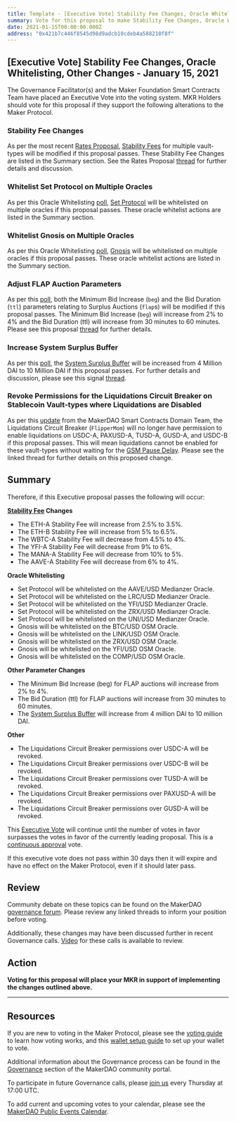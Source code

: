 ```yaml
---
title: Template - [Executive Vote] Stability Fee Changes, Oracle Whitelisting, Other Changes - January 15, 2021
summary: Vote for this proposal to make Stability Fee Changes, Oracle Whitelisting, and Other Changes
date: 2021-01-15T00:00:00.000Z
address: "0x421b7c446f8545d98d9adcb10cdeb4a588210f8f"
---
```

## [Executive Vote] Stability Fee Changes, Oracle Whitelisting, Other Changes - January 15, 2021

The Governance Facilitator(s) and the Maker Foundation Smart Contracts Team have placed an Executive Vote into the voting system. MKR Holders should vote for this proposal if they support the following alterations to the Maker Protocol.

### Stability Fee Changes

As per the most recent [Rates Proposal](https://vote.makerdao.com/polling/QmfBQ4Bh?network=mainnet#poll-detail), [Stability Fees](https://community-development.makerdao.com/en/learn/governance/param-stability-fee) for multiple vault-types will be modified if this proposal passes. These Stability Fee Changes are listed in the Summary section. See the Rates Proposal [thread](https://forum.makerdao.com/t/rates-changes-proposal-6-jan-2021/5948) for further details and discussion.

### Whitelist Set Protocol on Multiple Oracles

As per this Oracle Whitelisting [poll](https://vote.makerdao.com/polling/QmTctW6i?network=mainnet#poll-detail), [Set Protocol](https://www.tokensets.com/) will be whitelisted on multiple oracles if this proposal passes. These oracle whitelist actions are listed in the Summary section.

### Whitelist Gnosis on Multiple Oracles

As per this Oracle Whitelisting [poll](https://vote.makerdao.com/polling/QmNwTMcB?network=mainnet#poll-detail), [Gnosis](https://gnosis.io/) will be whitelisted on multiple oracles if this proposal passes. These oracle whitelist actions are listed in the Summary section.

### Adjust FLAP Auction Parameters

As per this [poll](https://vote.makerdao.com/polling/QmT79sT6?network=mainnet#poll-detail), both the Minimum Bid Increase (`beg`) and the Bid Duration (`ttl`) parameters relating to Surplus Auctions (`flap`s) will be modified if this proposal passes. The Minimum Bid Increase (`beg`) will increase from 2% to 4% and the Bid Duration (ttl) will increase from 30 minutes to 60 minutes. Please see this proposal [thread](https://forum.makerdao.com/t/flap-surplus-auction-parameter-adjustments-11th-jan-2021/6006) for further details.

### Increase System Surplus Buffer

As per this [poll](https://vote.makerdao.com/polling/QmcXtm1d?network=mainnet), the [System Surplus Buffer](https://community-development.makerdao.com/en/learn/governance/param-system-surplus-buffer/) will be increased from 4 Million DAI to 10 Million DAI if this proposal passes. For further details and discussion, please see this signal [thread](https://forum.makerdao.com/t/signal-request-adjust-the-surplus-buffer/5767).

### Revoke Permissions for the Liquidations Circuit Breaker on Stablecoin Vault-types where Liquidations are Disabled

As per this [update](https://forum.makerdao.com/t/limiting-governance-attack-surface-for-stablecoins/6057) from the MakerDAO Smart Contracts Domain Team, the Liquidations Circuit Breaker (`FlipperMom`) will no longer have permission to enable liquidations on USDC-A, PAXUSD-A, TUSD-A, GUSD-A, and USDC-B if this proposal passes. This will mean liquidations cannot be enabled for these vault-types without waiting for the [GSM Pause Delay](https://community-development.makerdao.com/en/learn/governance/param-gsm-pause-delay). Please see the linked thread for further details on this proposed change.


## Summary

Therefore, if this Executive proposal passes the following will occur:

**[Stability Fee](https://community-development.makerdao.com/en/learn/governance/param-stability-fee) Changes**
* The ETH-A Stability Fee will increase from 2.5% to 3.5%.
* The ETH-B Stability Fee will increase from 5% to 6.5%.
* The WBTC-A Stability Fee will decrease from 4.5% to 4%.
* The YFI-A Stability Fee will decrease from 9% to 6%.
* The MANA-A Stability Fee will decrease from 10% to 5%.
* The AAVE-A Stability Fee will decrease from 6% to 4%.

**Oracle Whitelisting**
* Set Protocol will be whitelisted on the AAVE/USD Medianzer Oracle.
* Set Protocol will be whitelisted on the LRC/USD Medianzer Oracle.
* Set Protocol will be whitelisted on the YFI/USD Medianzer Oracle.
* Set Protocol will be whitelisted on the ZRX/USD Medianzer Oracle.
* Set Protocol will be whitelisted on the UNI/USD Medianzer Oracle.
* Gnosis will be whitelisted on the BTC/USD OSM Oracle.
* Gnosis will be whitelisted on the LINK/USD OSM Oracle.
* Gnosis will be whitelisted on the ZRX/USD OSM Oracle.
* Gnosis will be whitelisted on the YFI/USD OSM Oracle.
* Gnosis will be whitelisted on the COMP/USD OSM Oracle.

**Other Parameter Changes**
* The Minimum Bid Increase (beg) for FLAP auctions will increase from 2% to 4%.
* The Bid Duration (ttl) for FLAP auctions will increase from 30 minutes to 60 minutes.
* The [System Surplus Buffer](https://community-development.makerdao.com/en/learn/governance/param-system-surplus-buffer/) will increase from 4 million DAI to 10 million DAI.

**Other**
* The Liquidations Circuit Breaker permissions over USDC-A will be revoked.
* The Liquidations Circuit Breaker permissions over USDC-B will be revoked.
* The Liquidations Circuit Breaker permissions over TUSD-A will be revoked.
* The Liquidations Circuit Breaker permissions over PAXUSD-A will be revoked.
* The Liquidations Circuit Breaker permissions over GUSD-A will be revoked.


This [Executive Vote](https://community-development.makerdao.com/en/learn/governance/on-chain-gov) will continue until the number of votes in favor surpasses the votes in favor of the currently leading proposal. This is a [continuous approval](https://community-development.makerdao.com/en/learn/governance/how-voting-works) vote. 

If this executive vote does not pass within 30 days then it will expire and have no effect on the Maker Protocol, even if it should later pass. 

## Review

Community debate on these topics can be found on the MakerDAO [governance forum](https://forum.makerdao.com/). Please review any linked threads to inform your position before voting.

Additionally, these changes may have been discussed further in recent Governance calls. [Video](https://www.youtube.com/playlist?list=PLLzkWCj8ywWNq5-90-Id6VPSsrk4OWVan) for these calls is available to review.

## Action

**Voting for this proposal will place your MKR in support of implementing the changes outlined above.**

---

## Resources

If you are new to voting in the Maker Protocol, please see the [voting guide](https://community-development.makerdao.com/en/learn/governance/how-voting-works/) to learn how voting works, and this [wallet setup guide](https://community-development.makerdao.com/en/learn/governance/voting-setup/) to set up your wallet to vote.

Additional information about the Governance process can be found in the [Governance](https://community-development.makerdao.com/en/learn/governance) section of the MakerDAO community portal.

To participate in future Governance calls, please [join us](https://github.com/makerdao/community/tree/master/governance/governance-and-risk-meetings) every Thursday at 17:00 UTC.

To add current and upcoming votes to your calendar, please see the [MakerDAO Public Events Calendar](https://calendar.google.com/calendar/embed?src=makerdao.com_3efhm2ghipksegl009ktniomdk%40group.calendar.google.com&ctz=UTC&mode=week&showCalendars=0&showPrint=0).
